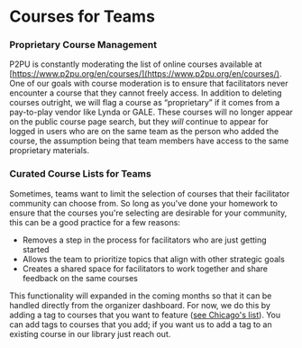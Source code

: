 # Courses for Teams

### Proprietary Course Management

P2PU is constantly moderating the list of online courses available at [https://www.p2pu.org/en/courses/](https://www.p2pu.org/en/courses/). One of our goals with course moderation is to ensure that facilitators never encounter a course that they cannot freely access. In addition to deleting courses outright, we will flag a course as “proprietary” if it comes from a pay-to-play vendor like Lynda or GALE. These courses will no longer appear on the public course page search, but they _will_ continue to appear for logged in users who are on the same team as the person who added the course, the assumption being that team members have access to the same proprietary materials.

### Curated Course Lists for Teams

Sometimes, teams want to limit the selection of courses that their facilitator community can choose from. So long as you've done your homework to ensure that the courses you're selecting are desirable for your community, this can be a good practice for a few reasons:

* Removes a step in the process for facilitators who are just getting started
* Allows the team to prioritize topics that align with other strategic goals
* Creates a shared space for facilitators to work together and share feedback on the same courses

This functionality will expanded in the coming months so that it can be handled directly from the organizer dashboard. For now, we do this by adding a tag to courses that you want to feature \([see Chicago's list](https://www.p2pu.org/en/courses/?languages=en&order&topics=cpl)\). You can add tags to courses that you add; if you want us to add a tag to an existing course in our library just reach out.

